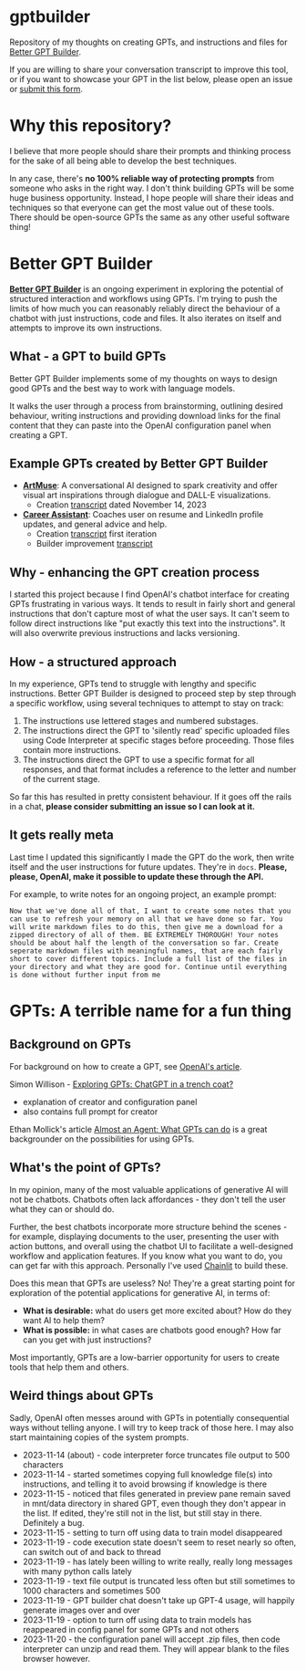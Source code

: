 # gptbuilder
Repository of my thoughts on creating GPTs, and instructions and files for [Better GPT Builder](https://chat.openai.com/g/g-0CAiaGJje-better-gpt-builder).

If you are willing to share your conversation transcript to improve this tool, or if you want to showcase your GPT in the list below, please open an issue or [submit this form](https://forms.gle/he2qFcpdjdrEBpaq6).

# Why this repository?
I believe that more people should share their prompts and thinking process for the sake of all being able to develop the best techniques.

In any case, there's **no 100% reliable way of protecting prompts** from someone who asks in the right way. I don't think building GPTs will be some huge business opportunity. Instead, I hope people will share their ideas and techniques so that everyone can get the most value out of these tools. There should be open-source GPTs the same as any other useful software thing!

# Better GPT Builder
**[Better GPT Builder](https://chat.openai.com/g/g-0CAiaGJje-better-gpt-builder)** is an ongoing experiment in exploring the potential of structured interaction and workflows using GPTs. I'm trying to push the limits of how much you can reasonably reliably direct the behaviour of a chatbot with just instructions, code and files. It also iterates on itself and attempts to improve its own instructions.

## What - a GPT to build GPTs
Better GPT Builder implements some of my thoughts on ways to design good GPTs and the best way to work with language models. 

It walks the user through a process from brainstorming, outlining desired behaviour, writing instructions and providing download links for the final content that they can paste into the OpenAI configuration panel when creating a GPT.

## Example GPTs created by Better GPT Builder
* **[ArtMuse](https://chat.openai.com/g/g-kY3woUU1m-artmuse)**: A conversational AI designed to spark creativity and offer visual art inspirations through dialogue and DALL-E visualizations.
    * Creation [transcript](https://chat.openai.com/share/bc93a6ac-311e-41b6-b3ae-62e2879c5ad2) dated November 14, 2023
* **[Career Assistant](https://chat.openai.com/g/g-EbYpo1ISQ-career-assistant)**: Coaches user on resume and LinkedIn profile updates, and general advice and help.
    * Creation [transcript](https://chat.openai.com/share/87b84ae4-b229-4347-b4da-a8e800054e50) first iteration
    * Builder improvement [transcript](https://chat.openai.com/share/c0b187de-af40-47da-81a9-5175508bee0c)

## Why - enhancing the GPT creation process
I started this project because I find OpenAI's chatbot interface for creating GPTs frustrating in various ways. It tends to result in fairly short and general instructions that don't capture most of what the user says. It can't seem to follow direct instructions like "put exactly this text into the instructions". It will also overwrite previous instructions and lacks versioning.


## How - a structured approach
In my experience, GPTs tend to struggle with lengthy and specific instructions. Better GPT Builder is designed to proceed step by step through a specific workflow, using several techniques to attempt to stay on track: 
1. The instructions use lettered stages and numbered substages.
2. The instructions direct the GPT to 'silently read' specific uploaded files using Code Interpreter at specific stages before proceeding. Those files contain more instructions.
3. The instructions direct the GPT to use a specific format for all responses, and that format includes a reference to the letter and number of the current stage.

So far this has resulted in pretty consistent behaviour. If it goes off the rails in a chat, **please consider submitting an issue so I can look at it.**


## It gets really meta

Last time I updated this significantly I made the GPT do the work, then write itself and the user instructions for future updates. They're in `docs`. **Please, please, OpenAI, make it possible to update these through the API.**

For example, to write notes for an ongoing project, an example prompt: 

```text
Now that we've done all of that, I want to create some notes that you can use to refresh your memory on all that we have done so far. You will write markdown files to do this, then give me a download for a zipped directory of all of them. BE EXTREMELY THOROUGH! Your notes should be about half the length of the conversation so far. Create seperate markdown files with meaningful names, that are each fairly short to cover different topics. Include a full list of the files in your directory and what they are good for. Continue until everything is done without further input from me
```


# GPTs: A terrible name for a fun thing

## Background on GPTs
For background on how to create a GPT, see [OpenAI's article](https://help.openai.com/en/articles/8554397-creating-a-gpt).

Simon Willison - [Exploring GPTs: ChatGPT in a trench coat?](https://simonwillison.net/2023/Nov/15/gpts/)
* explanation of creator and configuration panel
* also contains full prompt for creator

Ethan Mollick's article [Almost an Agent: What GPTs can do](https://www.oneusefulthing.org/p/almost-an-agent-what-gpts-can-do) is a great backgrounder on the possibilities for using GPTs.


## What's the point of GPTs? 
In my opinion, many of the most valuable applications of generative AI will not be chatbots. Chatbots often lack affordances - they don't tell the user what they can or should do. 

Further, the best chatbots incorporate more structure behind the scenes - for example, displaying documents to the user, presenting the user with action buttons, and overall using the chatbot UI to facilitate a well-designed workflow and application features. If you know what you want to do, you can get far with this approach. Personally I've used [Chainlit](https://docs.chainlit.io/get-started/overview) to build these. 

Does this mean that GPTs are useless? No! They're a great starting point for exploration of the potential applications for generative AI, in terms of: 
* **What is desirable:** what do users get more excited about? How do they want AI to help them?
* **What is possible:** in what cases are chatbots good enough? How far can you get with just instructions?

Most importantly, GPTs are a low-barrier opportunity for users to create tools that help them and others. 

## Weird things about GPTs

Sadly, OpenAI often messes around with GPTs in potentially consequential ways without telling anyone. I will try to keep track of those here. I may also start maintaining copies of the system prompts.

* 2023-11-14 (about) - code interpreter force truncates file output to 500 characters
* 2023-11-14 - started sometimes copying full knowledge file(s) into instructions, and telling it to avoid browsing if knowledge is there
* 2023-11-15 - noticed that files generated in preview pane remain saved in mnt/data directory in shared GPT, even though they don't appear in the list. If edited, they're still not in the list, but still stay in there. Definitely a bug.
* 2023-11-15 - setting to turn off using data to train model disappeared
* 2023-11-19 - code execution state doesn't seem to reset nearly so often, can switch out of and back to thread
* 2023-11-19 - has lately been willing to write really, really long messages with many python calls lately
* 2023-11-19 - text file output is truncated less often but still sometimes to 1000 characters and sometimes 500
* 2023-11-19 - GPT builder chat doesn't take up GPT-4 usage, will happily generate images over and over
* 2023-11-19 - option to turn off using data to train models has reappeared in config panel for some GPTs and not others
* 2023-11-20 - the configuration panel will accept .zip files, then code interpreter can unzip and read them. They will appear blank to the files browser however.